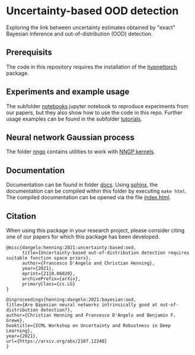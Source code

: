 # Uncertainty-based OOD detection

Exploring the link between uncertainty estimates obtained by "exact" Bayesian inference and out-of-distribution (OOD) detection.

## Prerequisits

The code in this repository requires the installation of the [hypnettorch](https://github.com/chrhenning/hypnettorch) package.

## Experiments and example usage

The subfolder [notebooks](notebooks) jupyter notebook to reproduce experiments from our papers, but they also show how to use the code in this repo. Further usage examples can be found in the subfolder [tutorials](tutorials).

## Neural network Gaussian process

The folder [nngp](nngp) contains utilities to work with [NNGP kernels](https://arxiv.org/abs/1711.00165).

## Documentation

Documentation can be found in folder [docs](docs). Using [sphinx](https://www.sphinx-doc.org/en/master/usage/quickstart.html), the documentation can be compiled within this folder by executing ``make html``. The compiled documentation can be opened via the file [index.html](docs/html/index.html).

## Citation

When using this package in your research project, please consider citing one of our papers for which this package has been developed.

```
@misc{dangelo:henning:2021:uncertainty:based:ood,
      title={Uncertainty-based out-of-distribution detection requires suitable function space priors}, 
      author={Francesco D'Angelo and Christian Henning},
      year={2021},
      eprint={2110.06020},
      archivePrefix={arXiv},
      primaryClass={cs.LG}
}
```

```
@inproceedings{henning:dangelo:2021:bayesian:ood,
title={Are Bayesian neural networks intrinsically good at out-of-distribution detection?},
author={Christian Henning and Francesco D'Angelo and Benjamin F. Grewe},
booktitle={ICML Workshop on Uncertainty and Robustness in Deep Learning},
year={2021},
url={https://arxiv.org/abs/2107.12248}
}
```
